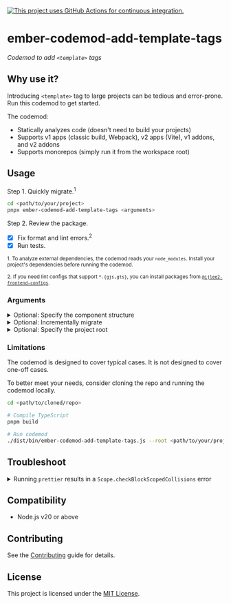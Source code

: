 [![This project uses GitHub Actions for continuous integration.](https://github.com/ijlee2/ember-codemod-add-template-tags/actions/workflows/ci.yml/badge.svg)](https://github.com/ijlee2/ember-codemod-add-template-tags/actions/workflows/ci.yml)

# ember-codemod-add-template-tags

_Codemod to add `<template>` tags_


## Why use it?

Introducing `<template>` tag to large projects can be tedious and error-prone. Run this codemod to get started.

The codemod:

- Statically analyzes code (doesn't need to build your projects)
- Supports v1 apps (classic build, Webpack), v2 apps (Vite), v1 addons, and v2 addons
- Supports monorepos (simply run it from the workspace root)


## Usage

Step 1. Quickly migrate.<sup>1</sup>

```sh
cd <path/to/your/project>
pnpx ember-codemod-add-template-tags <arguments>
```

Step 2. Review the package.

- [x] Fix format and lint errors.<sup>2</sup>
- [x] Run tests.

<sup>1. To analyze external dependencies, the codemod reads your `node_modules`. Install your project's dependencies before running the codemod.</sup>

<sup>2. If you need lint configs that support `*.{gjs,gts}`, you can install packages from [`@ijlee2-frontend-configs`](https://github.com/ijlee2/frontend-configs).</sup>


### Arguments

<details>

<summary>Optional: Specify the component structure</summary>

By default, an Octane project has the flat component structure. Pass `--component-structure` to indicate otherwise.

```sh
pnpx ember-codemod-add-template-tags --component-structure nested
```

</details>

<details>

<summary>Optional: Incrementally migrate</summary>

By default, the codemod updates components, routes, and tests. Pass `--convert` to update a subset of these.

```sh
# 1. Components and tests only
pnpx ember-codemod-add-template-tags --convert components tests

# 2. Routes only (e.g. after installing `ember-route-template` or updating `ember-source` to 6.3 or higher)
pnpx ember-codemod-add-template-tags --convert routes
```

</details>

<details>

<summary>Optional: Specify the project root</summary>

Pass `--root` to run the codemod somewhere else (i.e. not in the current directory).

```sh
pnpx ember-codemod-add-template-tags --root <path/to/your/project>
```

</details>


### Limitations

The codemod is designed to cover typical cases. It is not designed to cover one-off cases.

To better meet your needs, consider cloning the repo and running the codemod locally.

```sh
cd <path/to/cloned/repo>

# Compile TypeScript
pnpm build

# Run codemod
./dist/bin/ember-codemod-add-template-tags.js --root <path/to/your/project>
```


## Troubleshoot

<details>

<summary>Running <code>prettier</code> results in a <code>Scope.checkBlockScopedCollisions</code> error</summary>

`prettier` throws the error,

```sh
TypeError: Cannot read properties of undefined (reading 'buildError')
  at Scope.checkBlockScopedCollisions
  at Scope.registerBinding
  ...
```

when it encounters a name conflict in the `*.{gjs,gts}` file. Examples include:

```gts
import { get } from '@ember/helper'; // <-- Added by codemod
import { get } from '@ember/object';
```

```gts
import htmlSafe from 'my-app/helpers/html-safe'; // <-- Added by codemod
import type { htmlSafe } from '@ember/template';
```

```gts
import MyFolder from 'my-app/components/my-folder'; // <-- Added by codemod

export default class MyFolder extends Component {
  // Recursion
  <template>
    <MyFolder />
  </template>
}
```

To fix the error, rename or remove one of the imported objects.

</details>


## Compatibility

- Node.js v20 or above


## Contributing

See the [Contributing](CONTRIBUTING.md) guide for details.


## License

This project is licensed under the [MIT License](LICENSE.md).
